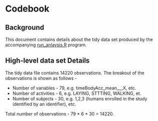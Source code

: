 # Codebook

## Background
This document contains details about the tidy data set produced by the accompanying [run_anlaysis.R](run_anlaysis.R) program.

## High-level data set Details
The tidy data file contains 14220 observations.  The breakout of the observations is shown as follows - 
* Number of variables - 79, e.g. timeBodyAcc_mean___X, etc.
* Number of activities - 6, e.g.  LAYING, STTTING, WALKING, et.
* Number of subjects - 30, e.g. 1,2,3 (humans enrolled in the study identified by an identifier), etc.

Total number of observations - 79 * 6 * 30 = 14220.

